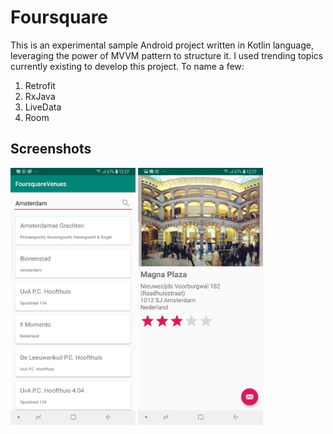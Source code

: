 # Foursquare
This is an experimental sample Android project written in Kotlin language, leveraging the power of MVVM pattern to structure it. 
I used trending topics currently existing to develop this project. To name a few: 
1. Retrofit
2. RxJava
3. LiveData
4. Room

Screenshots
-----------

<img alt="List of venues found around given search term." src="https://github.com/emojahedi/Foursquare/blob/master/screenshots/VenueList.jpg" width="200" >
<img alt="Venue details page." src="https://github.com/emojahedi/Foursquare/blob/master/screenshots/VenueDetail.jpg" width="200" >
